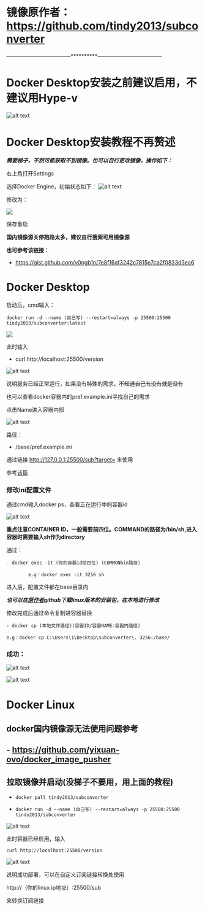 # 镜像原作者：https://github.com/tindy2013/subconverter

————————————**********————————————

# Docker Desktop安装之前建议启用，不建议用Hype-v
![alt text](./img/image-2.png)

# Docker Desktop安装教程不再赘述
**_需要梯子，不然可能获取不到镜像。也可以自行更改镜像，操作如下：_**

右上角打开Settings

选择Docker Engine，初始状态如下：
![alt text](./img/image-3.png)

修改为：

![](./img/image-4.png)

保存重启

**国内镜像源关停跑路太多，建议自行搜索可用镜像源**

**也可参考该链接：**

- https://gist.github.com/y0ngb1n/7e8f16af3242c7815e7ca2f0833d3ea6

# Docker Desktop

启动后，cmd输入：

    docker run -d --name (自己写) --restart=always -p 25500:25500 tindy2013/subconverter:latest

![](./img/image-5.png)

此时输入
 - curl http://localhost:25500/version

![alt text](./img/image-6.png)

说明服务已经正常运行，如果没有特殊的需求。~~不知道自己有没有就是没有~~

也可以查看docker容器内的pref.example.ini寻找自己的需求

点击Name进入容器内部

![alt text](./img/image-7.png)

路径：
- /base/pref.example.ini

通过链接 http://127.0.0.1:25500/sub?target= 来使用

参考[该篇](一个链接同时实现配置模板和后端订阅转换.md)

### 修改ini配置文件

通过cmd输入docker ps，查看正在运行中的容器id

![alt text](./img/image-8.png)

**重点注意CONTAINER ID，一般需要前四位。COMMAND的路径为/bin/sh,进入容器时需要输入sh作为directory**

通过：

    - docker exec -it (你的容器id前四位) (COMMONbin路径)

            e.g：docker exec -it 3256 sh

进入后，配置文件都在base目录内

***也可以在[原作者](#镜像原作者httpsgithubcomtindy2013subconverter)github下载linux版本的安装包，在本地进行修改***

修改完成后通过命令复制进容器替换

    - docker cp (本地文件路径)(容器ID/容器NAME:容器内路径)

    e.g：docker cp C:\Users\1\Desktop\subconverter\. 3256:/base/

### **成功：**

![alt text](./img/image-10.png)

![alt text](./img/image-9.png)

# Docker Linux

## docker国内镜像源无法使用问题参考
## - https://github.com/yixuan-ovo/docker_image_pusher

## 拉取镜像并启动(没梯子不要用，用上面的教程)

-     docker pull tindy2013/subconverter

-     docker run -d --name (自己写) --restart=always -p 25500:25500 tindy2013/subconverter

![alt text](./img/image_26.png)

此时容器已经启用，输入

    curl http://localhost:25500/version

![alt text](./img/image_27.png)

说明成功部署，可以在自定义订阅链接转换处使用

http://（你的linux ip地址）:25500/sub

来转换订阅链接